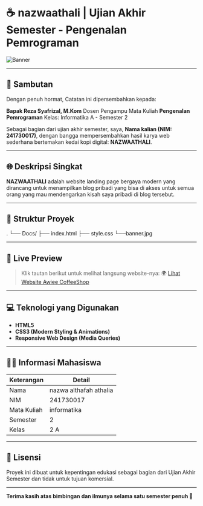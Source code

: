 # ☕ nazwaathali | Ujian Akhir Semester - Pengenalan Pemrograman

![Banner](banner.png)

---

## 🙏 Sambutan

Dengan penuh hormat, Catatan ini dipersembahkan kepada:

**Bapak Reza Syafrizal, M.Kom**
Dosen Pengampu Mata Kuliah **Pengenalan Pemrograman**
Kelas: Informatika A - Semester 2

Sebagai bagian dari ujian akhir semester, saya, **Nama kalian (NIM: 241730017)**, dengan bangga mempersembahkan hasil karya web sederhana bertemakan kedai kopi digital: **NAZWAATHALI**.

---

## 🌐 Deskripsi Singkat

**NAZWAATHALI** adalah website landing page bergaya modern yang dirancang untuk menampilkan blog pribadi yang bisa di akses untuk semua orang yang mau mendengarkan kisah saya pribadi di blog tersebut.

---

## 📁 Struktur Proyek
.
└── Docs/
    ├── index.html
    ├── style.css
    └──banner.jpg

---

## 🔗 Live Preview

> Klik tautan berikut untuk melihat langsung website-nya:
🌍 [Lihat Website Awiee CoffeeShop](https://nazwaathali.github.io/tugas-uas/)

---

## 💻 Teknologi yang Digunakan

- **HTML5**
- **CSS3 (Modern Styling & Animations)**
- **Responsive Web Design (Media Queries)**

---

## 🧑‍🎓 Informasi Mahasiswa

| Keterangan  |         Detail         |
|-------------|------------------------|
| Nama        | nazwa althafah athalia |
| NIM         | 241730017              |
| Mata Kuliah | informatika            |
| Semester    | 2                      |
| Kelas       | 2 A                    |

---

## 📜 Lisensi

Proyek ini dibuat untuk kepentingan edukasi sebagai bagian dari Ujian Akhir Semester dan tidak untuk tujuan komersial.

---

**Terima kasih atas bimbingan dan ilmunya selama satu semester penuh 🙏**
